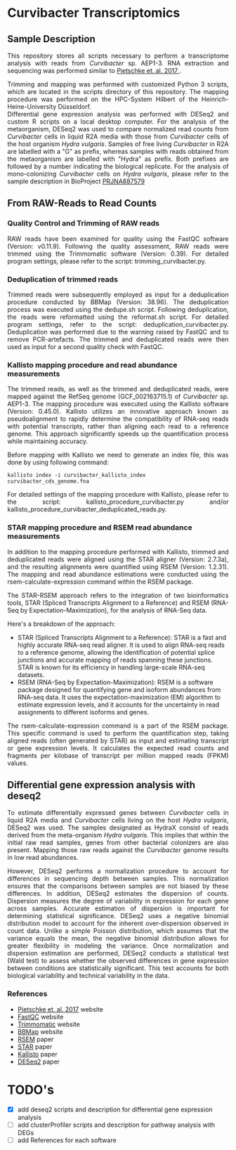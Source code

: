 # Curvibacter Transcriptomics

## Sample Description
<div style="text-align: justify">
This repository stores all scripts necessary to perform a transcriptome analysis with reads from <i>Curvibacter</i> sp. AEP1-3.
RNA extraction and sequencing was performed similar to <a href="https://www.pnas.org/doi/10.1073/pnas.1706879114"> Pietschke et. al. 2017 </a>.
<br>

Trimming and mapping was performed with customized Python 3 scripts, which are located in the scripts directory of this repository.
The mapping procedure was performed on the HPC-System Hilbert of the Heinrich-Heine-University Düsseldorf.
<br>
Differential gene expression analysis was performed with DESeq2 and custom R scripts on a local desktop computer. For the analysis of the metaorganism, DESeq2 was used to compare normalized read counts from <i>Curvibacter</i> cells in liquid R2A media with those from <i>Curvibacter</i> cells of the host organism <i>Hydra vulgaris</i>.
Samples of free living <i>Curvibacter</i> in R2A are labelled with a "G" as prefix, whereas samples with reads obtained from the metaorganism are labelled with "Hydra" as prefix. Both prefixes are followed by a number indicating the biological replicate.
For the analysis of mono-colonizing <i>Curvibacter</i> cells on <i>Hydra vulgaris</i>, please refer to the sample description in BioProject <a href="https://www.ncbi.nlm.nih.gov/bioproject/PRJNA887579">PRJNA887579</a>
</div>

## From RAW-Reads to Read Counts
### Quality Control and Trimming of RAW reads

<div style="text-align: justify">
RAW reads have been examined for quality using the FastQC software (Version: v0.11.9). Following the quality assessment, RAW reads were trimmed using the Trimmomatic software (Version: 0.39). For detailed program settings, please refer to the script: trimming_curvibacter.py.
</div>

### Deduplication of trimmed reads

<div style="text-align: justify">
Trimmed reads were subsequently employed as input for a deduplication procedure conducted by BBMap (Version: 38.96). The deduplication process was executed using the dedupe.sh script. Following deduplication, the reads were reformatted using the reformat.sh script. For detailed program settings, refer to the script: deduplication_curvibacter.py.
Deduplication was performed due to the warning raised by FastQC and to remove PCR-artefacts. The trimmed and deduplicated reads were then used as input for a second quality check with FastQC.
</div>

### Kallisto mapping procedure and read abundance measurements
<div style="text-align: justify">
The trimmed reads, as well as the trimmed and deduplicated reads, were mapped against the RefSeq genome (GCF_002163715.1) of <i>Curvibacter</i> sp. AEP1-3. The mapping procedure was executed using the Kallisto software (Version: 0.45.0).
Kallisto utilizes an innovative approach known as pseudoalignment to rapidly determine the compatibility of RNA-seq reads with potential transcripts, rather than aligning each read to a reference genome. This approach significantly speeds up the quantification process while maintaining accuracy.

Before mapping with Kallisto we need to generate an index file, this was done by using following command:
</div>

`kallisto index -i curvibacter_kallisto_index curvibacter_cds_genome.fna`

<div style="text-align: justify">
For detailed settings of the mapping procedure with Kallisto, please refer to the script: kallisto_procedure_curvibacter.py and/or kallisto_procedure_curvibacter_deduplicated_reads.py.
</div>

### STAR mapping procedure and RSEM read abundance measurements
<div style="text-align: justify">
In addition to the mapping procedure performed with Kallisto, trimmed and deduplicated reads were aligned using the STAR aligner (Version: 2.7.3a), and the resulting alignments were quantified using RSEM (Version: 1.2.31). The mapping and read abundance estimations were conducted using the rsem-calculate-expression command within the RSEM package.

The STAR-RSEM approach refers to the integration of two bioinformatics tools, STAR (Spliced Transcripts Alignment to a Reference) and RSEM (RNA-Seq by Expectation-Maximization), for the analysis of RNA-Seq data.

Here's a breakdown of the approach:
</div>

- STAR (Spliced Transcripts Alignment to a Reference): STAR is a fast and highly accurate RNA-seq read aligner. It is used to align RNA-seq reads to a reference genome, allowing the identification of potential splice junctions and accurate mapping of reads spanning these junctions. STAR is known for its efficiency in handling large-scale RNA-seq datasets.
- RSEM (RNA-Seq by Expectation-Maximization): RSEM is a software package designed for quantifying gene and isoform abundances from RNA-seq data. It uses the expectation-maximization (EM) algorithm to estimate expression levels, and it accounts for the uncertainty in read assignments to different isoforms and genes.

<div style="text-align: justify">

The rsem-calculate-expression command is a part of the RSEM package. This specific command is used to perform the quantification step, taking aligned reads (often generated by STAR) as input and estimating transcript or gene expression levels. It calculates the expected read counts and fragments per kilobase of transcript per million mapped reads (FPKM) values.
</div>

## Differential gene expression analysis with deseq2

<div style="text-align: justify">
To estimate differentially expressed genes between <i>Curvibacter</i> cells in liquid R2A media and <i>Curvibacter</i> cells living on the host <i>Hydra vulgaris</i>, DESeq2 was used.
The samples designated as HydraX consist of reads derived from the meta-organism <i>Hydra vulgaris</i>. This implies that within the initial raw read samples, genes from other bacterial colonizers are also present. Mapping those raw reads against the <i>Curvibacter</i> genome results in low read abundances.


However, DESeq2 performs a normalization procedure to account for differences in sequencing depth between samples. This normalization ensures that the comparisons between samples are not biased by these differences. In addition, DESeq2 estimates the dispersion of counts. Dispersion measures the degree of variability in expression for each gene across samples. Accurate estimation of dispersion is important for determining statistical significance.
DESeq2 uses a negative binomial distribution model to account for the inherent over-dispersion observed in count data. Unlike a simple Poisson distribution, which assumes that the variance equals the mean, the negative binomial distribution allows for greater flexibility in modeling the variance. Once normalization and dispersion estimation are performed, DESeq2 conducts a statistical test (Wald test) to assess whether the observed differences in gene expression between conditions are statistically significant. This test accounts for both biological variability and technical variability in the data. 
</div>

### References
- [Pietschke et. al. 2017](https://www.pnas.org/doi/10.1073/pnas.1706879114) website
- [FastQC](https://www.bioinformatics.babraham.ac.uk/projects/fastqc/) website
- [Trimmomatic](http://www.usadellab.org/cms/?page=trimmomatic) website
- [BBMap](https://jgi.doe.gov/data-and-tools/software-tools/bbtools/bb-tools-user-guide/bbmap-guide/) website
- [RSEM](https://bmcbioinformatics.biomedcentral.com/articles/10.1186/1471-2105-12-323) paper
- [STAR](https://bmcbioinformatics.biomedcentral.com/articles/10.1186/1471-2105-12-323) paper
- [Kallisto](https://www.nature.com/articles/nbt.3519) paper
- [DESeq2](https://genomebiology.biomedcentral.com/articles/10.1186/s13059-014-0550-8) paper

# TODO's
- [X] add deseq2 scripts and description for differential gene expression analysis
- [ ] add clusterProfiler scripts and description for pathway analysis with DEGs
- [ ] add References for each software
